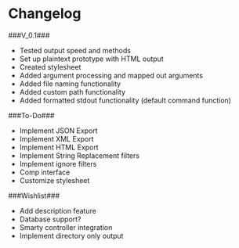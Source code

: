 Changelog
========
###V_0.1###
- Tested output speed and methods
- Set up plaintext prototype with HTML output
- Created stylesheet
- Added argument processing and mapped out arguments
- Added file naming functionality
- Added custom path functionality
- Added formatted stdout functionality (default command function)

###To-Do###
- Implement JSON Export
- Implement XML Export
- Implement HTML Export
- Implement String Replacement filters
- Implement ignore filters
- Comp interface
- Customize stylesheet

###Wishlist###
- Add description feature
- Database support?
- Smarty controller integration
- Implement directory only output